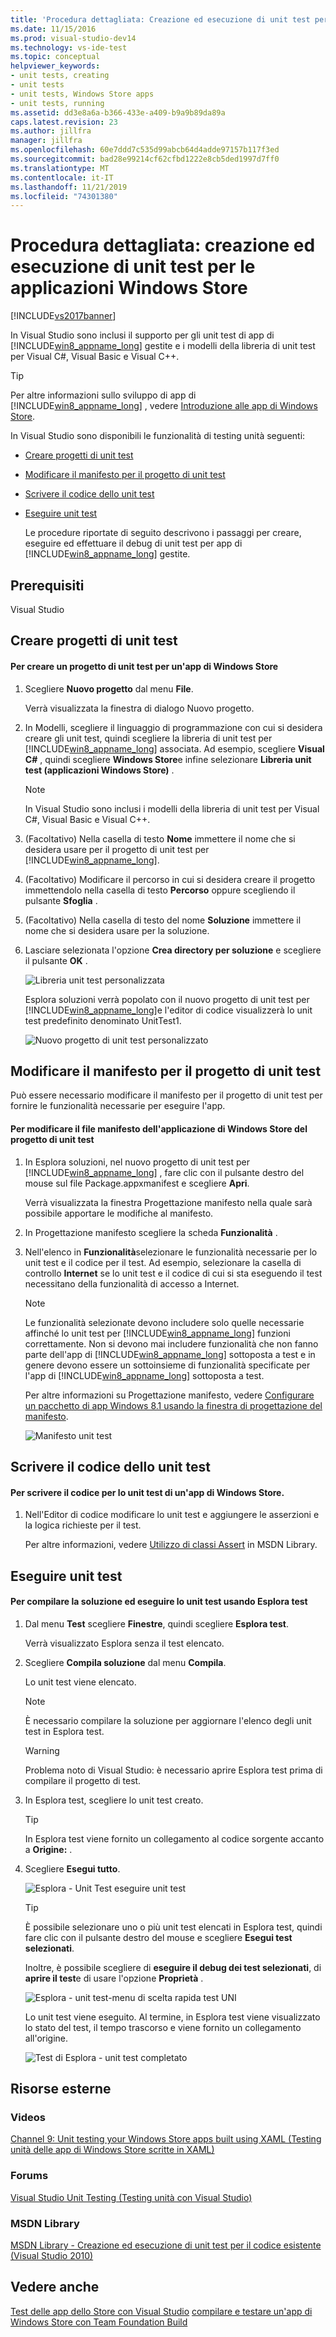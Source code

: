 ```yaml
---
title: 'Procedura dettagliata: Creazione ed esecuzione di unit test per le applicazioni Windows Store | Microsoft Docs'
ms.date: 11/15/2016
ms.prod: visual-studio-dev14
ms.technology: vs-ide-test
ms.topic: conceptual
helpviewer_keywords:
- unit tests, creating
- unit tests
- unit tests, Windows Store apps
- unit tests, running
ms.assetid: dd3e8a6a-b366-433e-a409-b9a9b89da89a
caps.latest.revision: 23
ms.author: jillfra
manager: jillfra
ms.openlocfilehash: 60e7ddd7c535d99abcb64d4adde97157b117f3ed
ms.sourcegitcommit: bad28e99214cf62cfbd1222e8cb5ded1997d7ff0
ms.translationtype: MT
ms.contentlocale: it-IT
ms.lasthandoff: 11/21/2019
ms.locfileid: "74301380"
---
```

# <a name="walkthrough-creating-and-running-unit-tests-for-windows-store-apps"></a>Procedura dettagliata: creazione ed esecuzione di unit test per le applicazioni Windows Store
[!INCLUDE[vs2017banner](../includes/vs2017banner.md)]

In Visual Studio sono inclusi il supporto per gli unit test di app di [!INCLUDE[win8_appname_long](../includes/win8-appname-long-md.md)] gestite e i modelli della libreria di unit test per Visual C#, Visual Basic e Visual C++.

> [!TIP]
> Per altre informazioni sullo sviluppo di app di [!INCLUDE[win8_appname_long](../includes/win8-appname-long-md.md)] , vedere [Introduzione alle app di Windows Store](https://go.microsoft.com/fwlink/?LinkID=241410).

 In Visual Studio sono disponibili le funzionalità di testing unità seguenti:

- [Creare progetti di unit test](#CreateAndRunUnitTestWin8Tailored_Create)

- [Modificare il manifesto per il progetto di unit test](#CreateAndRunUnitTestWin8Tailored_Manifest)

- [Scrivere il codice dello unit test](#CreateAndRunUnitTestWin8Tailored_Code)

- [Eseguire unit test](#CreateAndRunUnitTestWin8Tailored_Run)

  Le procedure riportate di seguito descrivono i passaggi per creare, eseguire ed effettuare il debug di unit test per app di [!INCLUDE[win8_appname_long](../includes/win8-appname-long-md.md)] gestite.

## <a name="prerequisites"></a>Prerequisiti
 Visual Studio

## <a name="CreateAndRunUnitTestWin8Tailored_Create"></a> Creare progetti di unit test

#### <a name="to-create-a-unit-test-project-for-a-windows-store-app"></a>Per creare un progetto di unit test per un'app di Windows Store

1. Scegliere **Nuovo progetto** dal menu **File**.

     Verrà visualizzata la finestra di dialogo Nuovo progetto.

2. In Modelli, scegliere il linguaggio di programmazione con cui si desidera creare gli unit test, quindi scegliere la libreria di unit test per [!INCLUDE[win8_appname_long](../includes/win8-appname-long-md.md)] associata. Ad esempio, scegliere **Visual C#** , quindi scegliere **Windows Store**e infine selezionare **Libreria unit test (applicazioni Windows Store)** .

    > [!NOTE]
    > In Visual Studio sono inclusi i modelli della libreria di unit test per Visual C#, Visual Basic e Visual C++.

3. (Facoltativo) Nella casella di testo **Nome** immettere il nome che si desidera usare per il progetto di unit test per [!INCLUDE[win8_appname_long](../includes/win8-appname-long-md.md)].

4. (Facoltativo) Modificare il percorso in cui si desidera creare il progetto immettendolo nella casella di testo **Percorso** oppure scegliendo il pulsante **Sfoglia** .

5. (Facoltativo) Nella casella di testo del nome **Soluzione** immettere il nome che si desidera usare per la soluzione.

6. Lasciare selezionata l'opzione **Crea directory per soluzione** e scegliere il pulsante **OK** .

     ![Libreria unit test personalizzata](../test/media/unit-test-win8-1.png "Unit_Test_Win8_1")

     Esplora soluzioni verrà popolato con il nuovo progetto di unit test per [!INCLUDE[win8_appname_long](../includes/win8-appname-long-md.md)]e l'editor di codice visualizzerà lo unit test predefinito denominato UnitTest1.

     ![Nuovo progetto di unit test personalizzato](../test/media/unit-test-win8-unittestexplorer-newprojectcreated.png "Unit_Test_Win8_UnitTestExplorer_NewProjectCreated")

## <a name="CreateAndRunUnitTestWin8Tailored_Manifest"></a> Modificare il manifesto per il progetto di unit test
 Può essere necessario modificare il manifesto per il progetto di unit test per fornire le funzionalità necessarie per eseguire l'app.

#### <a name="to-edit-the-unit-test-projects-windows-store-application-manifest-file"></a>Per modificare il file manifesto dell'applicazione di Windows Store del progetto di unit test

1. In Esplora soluzioni, nel nuovo progetto di unit test per [!INCLUDE[win8_appname_long](../includes/win8-appname-long-md.md)] , fare clic con il pulsante destro del mouse sul file Package.appxmanifest e scegliere **Apri**.

     Verrà visualizzata la finestra Progettazione manifesto nella quale sarà possibile apportare le modifiche al manifesto.

2. In Progettazione manifesto scegliere la scheda **Funzionalità** .

3. Nell'elenco in **Funzionalità**selezionare le funzionalità necessarie per lo unit test e il codice per il test. Ad esempio, selezionare la casella di controllo **Internet** se lo unit test e il codice di cui si sta eseguendo il test necessitano della funzionalità di accesso a Internet.

    > [!NOTE]
    > Le funzionalità selezionate devono includere solo quelle necessarie affinché lo unit test per [!INCLUDE[win8_appname_long](../includes/win8-appname-long-md.md)] funzioni correttamente. Non si devono mai includere funzionalità che non fanno parte dell'app di [!INCLUDE[win8_appname_long](../includes/win8-appname-long-md.md)] sottoposta a test e in genere devono essere un sottoinsieme di funzionalità specificate per l'app di [!INCLUDE[win8_appname_long](../includes/win8-appname-long-md.md)] sottoposta a test.

     Per altre informazioni su Progettazione manifesto, vedere [Configurare un pacchetto di app Windows 8.1 usando la finestra di progettazione del manifesto](https://msdn.microsoft.com/library/24c58b7f-9c6d-41c3-b385-c1e8497d5b2d).

     ![Manifesto unit test](../test/media/unit-test-win8.png "Unit_Test_Win8_")

## <a name="CreateAndRunUnitTestWin8Tailored_Code"></a> Scrivere il codice dello unit test

#### <a name="to-code-the-unit-test-for-a-windows-store-app"></a>Per scrivere il codice per lo unit test di un'app di Windows Store.

1. Nell'Editor di codice modificare lo unit test e aggiungere le asserzioni e la logica richieste per il test.

     Per altre informazioni, vedere [Utilizzo di classi Assert](https://go.microsoft.com/fwlink/?LinkID=224991) in MSDN Library.

## <a name="CreateAndRunUnitTestWin8Tailored_Run"></a> Eseguire unit test

#### <a name="to-build-the-solution-and-run-the-unit-test-using-test-explorer"></a>Per compilare la soluzione ed eseguire lo unit test usando Esplora test

1. Dal menu **Test** scegliere **Finestre**, quindi scegliere **Esplora test**.

     Verrà visualizzato Esplora senza il test elencato.

2. Scegliere **Compila soluzione** dal menu **Compila**.

     Lo unit test viene elencato.

    > [!NOTE]
    > È necessario compilare la soluzione per aggiornare l'elenco degli unit test in Esplora test.

    > [!WARNING]
    > Problema noto di Visual Studio: è necessario aprire Esplora test prima di compilare il progetto di test.

3. In Esplora test, scegliere lo unit test creato.

    > [!TIP]
    > In Esplora test viene fornito un collegamento al codice sorgente accanto a **Origine:** .

4. Scegliere **Esegui tutto**.

     ![Esplora &#45; Unit Test eseguire unit test](../test/media/unit-test-win8-unittestexplorer-contextmenurun.png "Unit_Test_Win8_UnitTestExplorer_ContextMenuRun")

    > [!TIP]
    > È possibile selezionare uno o più unit test elencati in Esplora test, quindi fare clic con il pulsante destro del mouse e scegliere **Esegui test selezionati**.
    >
    >  Inoltre, è possibile scegliere di **eseguire il debug dei test selezionati**, di **aprire il test**e di usare l'opzione **Proprietà** .
    >
    >  ![Esplora &#45; unit test-menu di scelta rapida test UNI](../test/media/unit-test-win8-unittestexplorer-contextmenu.png "Unit_Test_Win8_UnitTestExplorer_ContextMenu")

     Lo unit test viene eseguito. Al termine, in Esplora test viene visualizzato lo stato del test, il tempo trascorso e viene fornito un collegamento all'origine.

     ![Test di Esplora &#45; unit test completato](../test/media/unit-test-win8-unittestexplorer-done.png "Unit_Test_Win8_UnitTestExplorer_Done")

## <a name="external-resources"></a>Risorse esterne

### <a name="videos"></a>Videos
 [Channel 9: Unit testing your Windows Store apps built using XAML (Testing unità delle app di Windows Store scritte in XAML)](https://go.microsoft.com/fwlink/?LinkId=226285)

### <a name="forums"></a>Forums
 [Visual Studio Unit Testing (Testing unità con Visual Studio)](https://go.microsoft.com/fwlink/?LinkId=224477)

### <a name="msdn-library"></a>MSDN Library
 [MSDN Library - Creazione ed esecuzione di unit test per il codice esistente (Visual Studio 2010)](https://go.microsoft.com/fwlink/?LinkID=223683)

## <a name="see-also"></a>Vedere anche
 [Test delle app dello Store con Visual Studio](../test/testing-store-apps-with-visual-studio.md) [compilare e testare un'app di Windows Store con Team Foundation Build](https://msdn.microsoft.com/library/d0ca17bb-deae-4f3d-a18d-1a99bebceaa9)
